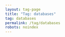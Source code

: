 ```yaml
---
layout: tag-page
title: "Tag: databases"
tag: databases
permalink: /tag/databases
robots: noindex
---
```

